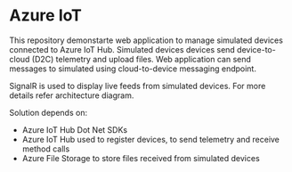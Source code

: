 # Azure IoT

This repository demonstarte web application to manage simulated devices connected to Azure IoT Hub. Simulated devices devices send device-to-cloud (D2C) telemetry and upload files. Web application can send messages to simulated using cloud-to-device messaging endpoint.

SignalR is used to display live feeds from simulated devices. For more details refer architecture diagram.

Solution depends on:
 * Azure IoT Hub Dot Net SDKs
 * Azure IoT Hub used to register devices, to send telemetry and receive method calls
 * Azure File Storage to store files received from simulated devices